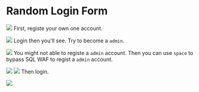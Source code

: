 # **Random Login Form**
![](https://i.imgur.com/9gCRDlG.png)
First, registe your own one account.

![](https://i.imgur.com/jtZgzqc.png)
Login then you'll see. Try to become a `admin`.

![](https://i.imgur.com/EexlCE7.png)
You might not able to registe a `admin` account.
Then you can use `space` to bypass SQL WAF to regist a `admin` account.

![](https://i.imgur.com/IUGjHFm.png)
![](https://i.imgur.com/rDxgZkl.png)
Then login.

![](https://i.imgur.com/bejKCYA.png)





